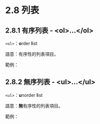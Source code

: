 # 2.8 列表

## 2.8.1 有序列表 - &lt;ol&gt;...&lt;/ol&gt;

`<ol>`：**o**rder **l**ist

語意：有序性的列表項目。

範例：

## 2.8.2 無序列表 - &lt;ul&gt;...&lt;/ul&gt;

`<ul>`：**u**norder **l**ist

語意：**無**有序性的列表項目。

範例：

